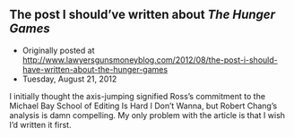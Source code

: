 ## The post I should’ve written about <em>The Hunger Games</em>

 * Originally posted at http://www.lawyersgunsmoneyblog.com/2012/08/the-post-i-should-have-written-about-the-hunger-games
 * Tuesday, August 21, 2012

I initially thought the axis-jumping signified Ross’s commitment to the Michael Bay School of Editing Is Hard I Don’t Wanna, but Robert Chang’s analysis is damn compelling. My only problem with the article is that I wish I’d written it first.